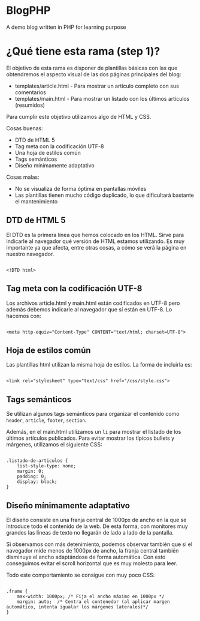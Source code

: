 BlogPHP
=======

A demo blog written in PHP for learning purpose

# ¿Qué tiene esta rama (step 1)?

El objetivo de esta rama es disponer de plantillas básicas con las que obtendremos el aspecto visual de las dos páginas principales del blog:

* templates/article.html - Para mostrar un artículo completo con sus comentarios
* templates/main.html - Para mostrar un listado con los últimos artículos (resumidos)

Para cumplir este objetivo utilizamos algo de HTML y CSS.

Cosas buenas:

* DTD de HTML 5
* Tag meta con la codificación UTF-8
* Una hoja de estilos común
* Tags semánticos
* Diseño mínimamente adaptativo

Cosas malas:
* No se visualiza de forma óptima en pantallas móviles
* Las plantillas tienen mucho código duplicado, lo que dificultará bastante el mantenimiento


## DTD de HTML 5

El DTD es la primera línea que hemos colocado en los HTML. Sirve para indicarle al navegador qué versión de HTML estamos utilizando. Es muy importante ya que afecta, entre otras cosas, a cómo se verá la página en nuestro navegador.

<code>
&lt;!DTD html>
</code>

## Tag meta con la codificación UTF-8

Los archivos article.html y main.html están codificados en UTF-8 pero además debemos indicarle al navegador que sí están en UTF-8. Lo hacemos con:

<code>
&lt;meta http-equiv="Content-Type" CONTENT="text/html; charset=UTF-8">
</code>

## Hoja de estilos común

Las plantillas html utilizan la misma hoja de estilos. La forma de incluirla es:

<code>
&lt;link rel="stylesheet" type="text/css" href="/css/style.css">
</code>

## Tags semánticos

Se utilizan algunos tags semánticos para organizar el contenido como <code>header</code>, <code>article</code>, <code>footer</code>, <code>section</code>.

Además, en el main.html utilizamos un <code>li</code> para mostrar el listado de los últimos artículos publicados. Para evitar mostrar los típicos bullets y márgenes, utilizamos el siguiente CSS:

<code>
.listado-de-articulos {
	list-style-type: none;
	margin: 0;
	padding: 0;
	display: block;
}
</code>

## Diseño mínimamente adaptativo

El diseño consiste en una franja central de 1000px de ancho en la que se introduce todo el contenido de la web. De esta forma, con monitores muy grandes las líneas de texto no llegarán de lado a lado de la pantalla.

Si observamos con más detenimiento, podemos observar también que si el navegador mide menos de 1000px de ancho, la franja central también disminuye el ancho adaptándose de forma automática. Con esto conseguimos evitar el scroll horizontal que es muy molesto para leer.

Todo este comportamiento se consigue con muy poco CSS:

<code>
.frame {
	max-width: 1000px; /* Fija el ancho máximo en 1000px */
	margin: auto;  /* Centra el contenedor (al aplicar margen automático, intenta igualar los márgenes laterales)*/
}
</code>


